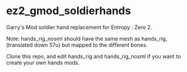 # ez2_gmod_soldierhands
Garry's Mod soldier hand replacement for Entropy : Zero 2.

Note: hands_rig_nosml should have the same mesh as hands_rig, (translated down 57u) but mapped to the different bones.

Clone this repo, and edit hands_rig and hands_rig_nosml if you want to create your own hands mods.
